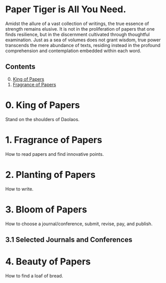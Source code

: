 # Paper Tiger is All You Need.
Amidst the allure of a vast collection of writings, the true essence of strength remains elusive. 
It is not in the proliferation of papers that one finds resilience, but in the discernment cultivated through thoughtful examination. 
Just as a sea of volumes does not grant wisdom, true power transcends the mere abundance of texts, residing instead in the profound comprehension and contemplation embedded within each word.

## Contents  
0. [King of Papers](#0-King-of-Papers)
1. [Fragrance of Papers](#1-Fragrance-of-Papers)



# 0. King of Papers
Stand on the shoulders of Daolaos.


# 1. Fragrance of Papers
How to read papers and find innovative points.


# 2. Planting of Papers
How to write.


# 3. Bloom of Papers
How to choose a journal/conference, submit, revise, pay, and publish.
## 3.1 Selected Journals and Conferences


# 4. Beauty of Papers
How to find a loaf of bread.
